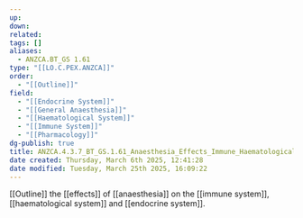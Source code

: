 ```yaml
---
up: 
down: 
related: 
tags: []
aliases:
  - ANZCA.BT_GS 1.61
type: "[[LO.C.PEX.ANZCA]]"
order:
  - "[[Outline]]"
field:
  - "[[Endocrine System]]"
  - "[[General Anaesthesia]]"
  - "[[Haematological System]]"
  - "[[Immune System]]"
  - "[[Pharmacology]]"
dg-publish: true
title: ANZCA.4.3.7_BT_GS.1.61_Anaesthesia_Effects_Immune_Haematological_Endocrine_Systems
date created: Thursday, March 6th 2025, 12:41:28
date modified: Tuesday, March 25th 2025, 16:09:22
---
```


[[Outline]] the [[effects]] of [[anaesthesia]] on the [[immune system]], [[haematological system]] and [[endocrine system]].
